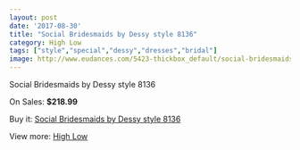 ```yaml
---
layout: post
date: '2017-08-30'
title: "Social Bridesmaids by Dessy style 8136"
category: High Low
tags: ["style","special","dessy","dresses","bridal"]
image: http://www.eudances.com/5423-thickbox_default/social-bridesmaids-by-dessy-style-8136.jpg
---
```

Social Bridesmaids by Dessy style 8136

On Sales: **$218.99**
<a href="https://www.eudances.com/en/high-low/1851-social-bridesmaids-by-dessy-style-8136.html"><amp-img layout="responsive" width="600" height="600" src="//www.eudances.com/5423-thickbox_default/social-bridesmaids-by-dessy-style-8136.jpg" alt="Social Bridesmaids by Dessy style 8136 0" /></a>
<a href="https://www.eudances.com/en/high-low/1851-social-bridesmaids-by-dessy-style-8136.html"><amp-img layout="responsive" width="600" height="600" src="//www.eudances.com/5424-thickbox_default/social-bridesmaids-by-dessy-style-8136.jpg" alt="Social Bridesmaids by Dessy style 8136 1" /></a>

Buy it: [Social Bridesmaids by Dessy style 8136](https://www.eudances.com/en/high-low/1851-social-bridesmaids-by-dessy-style-8136.html "Social Bridesmaids by Dessy style 8136")

View more: [High Low](https://www.eudances.com/en/20-high-low "High Low")